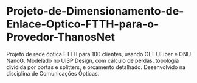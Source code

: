 # Projeto-de-Dimensionamento-de-Enlace-Optico-FTTH-para-o-Provedor-ThanosNet
Projeto de rede óptica FTTH para 100 clientes, usando OLT UFiber e ONU NanoG. Modelado no UISP Design, com cálculo de perdas, topologia dividida por portas e splitters, e orçamento detalhado. Desenvolvido na disciplina de Comunicações Ópticas.
